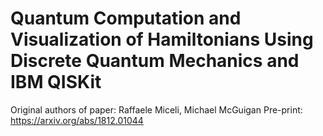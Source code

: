 # Quantum Computation and Visualization of Hamiltonians Using Discrete Quantum Mechanics and IBM QISKit

Original authors of paper: Raffaele Miceli, Michael McGuigan
Pre-print: https://arxiv.org/abs/1812.01044
